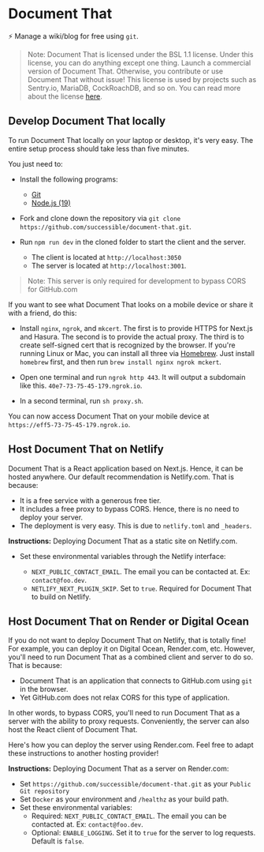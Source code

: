 # Document That

⚡ Manage a wiki/blog for free using `git`.

> Note: Document That is licensed under the BSL 1.1 license. Under this license, you can do anything except one thing. Launch a commercial version of Document That. Otherwise, you contribute or use Document That without issue! This license is used by projects such as Sentry.io, MariaDB, CockRoachDB, and so on. You can read more about the license [here](https://open.sentry.io/licensing).

## Develop Document That locally

To run Document That locally on your laptop or desktop, it's very easy. The entire setup process should take less than five minutes.

You just need to:

- Install the following programs:

  - [Git](https://git-scm.com/downloads)
  - [Node.js (19)](https://nodejs.org/en/)

- Fork and clone down the repository via `git clone https://github.com/successible/document-that.git`.

- Run `npm run dev` in the cloned folder to start the client and the server.

  - The client is located at `http://localhost:3050`
  - The server is located at `http://localhost:3001`.

> Note: This server is only required for development to bypass CORS for GitHub.com

If you want to see what Document That looks on a mobile device or share it with a friend, do this:

- Install `nginx`, `ngrok`, and `mkcert`. The first is to provide HTTPS for Next.js and Hasura. The second is to provide the actual proxy. The third is to create self-signed cert that is recognized by the browser. If you're running Linux or Mac, you can install all three via [Homebrew](https://brew.sh/). Just install `homebrew` first, and then run `brew install nginx ngrok mckert`.

- Open one terminal and run `ngrok http 443`. It will output a subdomain like this. `40e7-73-75-45-179.ngrok.io`.

- In a second terminal, run `sh proxy.sh`.

You can now access Document That on your mobile device at `https://eff5-73-75-45-179.ngrok.io`.

## Host Document That on Netlify

Document That is a React application based on Next.js. Hence, it can be hosted anywhere. Our default recommendation is Netlify.com. That is because:

- It is a free service with a generous free tier.
- It includes a free proxy to bypass CORS. Hence, there is no need to deploy your server.
- The deployment is very easy. This is due to `netlify.toml` and `_headers`.

**Instructions:** Deploying Document That as a static site on Netlify.com.

- Set these environmental variables through the Netlify interface:

  - `NEXT_PUBLIC_CONTACT_EMAIL`. The email you can be contacted at. Ex: `contact@foo.dev`.
  - `NETLIFY_NEXT_PLUGIN_SKIP`. Set to `true`. Required for Document That to build on Netlify.

## Host Document That on Render or Digital Ocean

If you do not want to deploy Document That on Netlify, that is totally fine! For example, you can deploy it on Digital Ocean, Render.com, etc. However, you'll need to run Document That as a combined client and server to do so. That is because:

- Document That is an application that connects to GitHub.com using `git` in the browser.
- Yet GitHub.com does not relax CORS for this type of application.

In other words, to bypass CORS, you'll need to run Document That as a server with the ability to proxy requests. Conveniently, the server can also host the React client of Document That.

Here's how you can deploy the server using Render.com. Feel free to adapt these instructions to another hosting provider!

**Instructions:** Deploying Document That as a server on Render.com:

- Set `https://github.com/successible/document-that.git` as your `Public Git repository`
- Set `Docker` as your environment and `/healthz` as your build path.
- Set these environmental variables:
  - Required: `NEXT_PUBLIC_CONTACT_EMAIL`. The email you can be contacted at. Ex: `contact@foo.dev`.
  - Optional: `ENABLE_LOGGING`. Set it to `true` for the server to log requests. Default is `false`.
